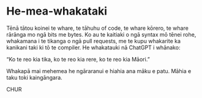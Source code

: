 # He-mea-whakataki

Tēnā tātou koinei te whare, te tāhuhu of code, te whare kōrero, te whare rārānga mo ngā bits me bytes. Ko au te kaitiaki o ngā syntax mō tēnei rohe, whakamana i te tikanga o ngā pull requests, me te kupu whakarite ka kanikani taki ki tō te compiler.
He whakatauki nā ChatGPT i whānako:

“Ko te reo kia tika, ko te reo kia rere, ko te reo kia Māori.”

Whakapā mai mehemea he ngāraranui e hiahia ana māku e patu. Māhia e taku toki kaingāngara.

CHUR
